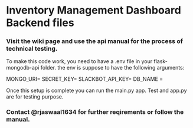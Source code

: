 # Inventory Management Dashboard Backend files
### Visit the wiki page and use the api manual for the process of technical testing.

To make this code work, you need to have a .env file in your flask-mongodb-api folder. the env is suppose to have the following arguments:

MONGO_URI=
SECRET_KEY=
SLACKBOT_API_KEY=
DB_NAME =

Once this setup is complete you can run the main.py app. Test and app.py are for testing purpose.

### Contact @rjaswaal1634 for further reqirements or follow the manual.
